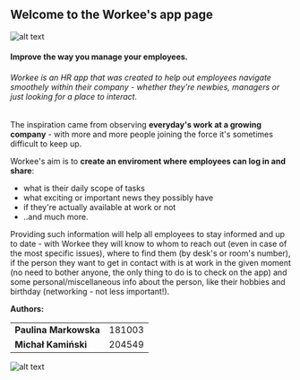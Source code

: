 ## Welcome to the Workee's app page

![alt text](/www/img/logo.png)

#### **Improve the way you manage your employees.**

###### Workee is an HR app that was created to help out employees navigate smoothely within their company - whether they're newbies, managers or just looking for a place to interact.

The inspiration came from observing **everyday's work at a growing company** - with more and more people joining the force it's sometimes difficult to keep up.

Workee's aim is to **create an enviroment where employees can log in and share**:
*  what is their daily scope of tasks
*  what exciting or important news they possibly have
*  if they're actually available at work or not 
*  ..and much more.

Providing such information will help all employees to stay informed and up to date - with Workee they will know to whom to reach out (even in case of the most specific issues), where to find them (by desk's or room's number), if the person they want to get in contact with is at work in the given moment (no need to bother anyone, the only thing to do is to check on the app) and some personal/miscellaneous info about the person, like their hobbies and birthday (networking - not less important!).

**Authors:**
<table>
    <tr>
        <td><b>Paulina Markowska</b></td>
        <td>181003</td>
    </tr>
    <tr>
        <td><b>Michał Kamiński</b></td>
        <td>204549</td>
</table>



![alt text](diagram.png)

